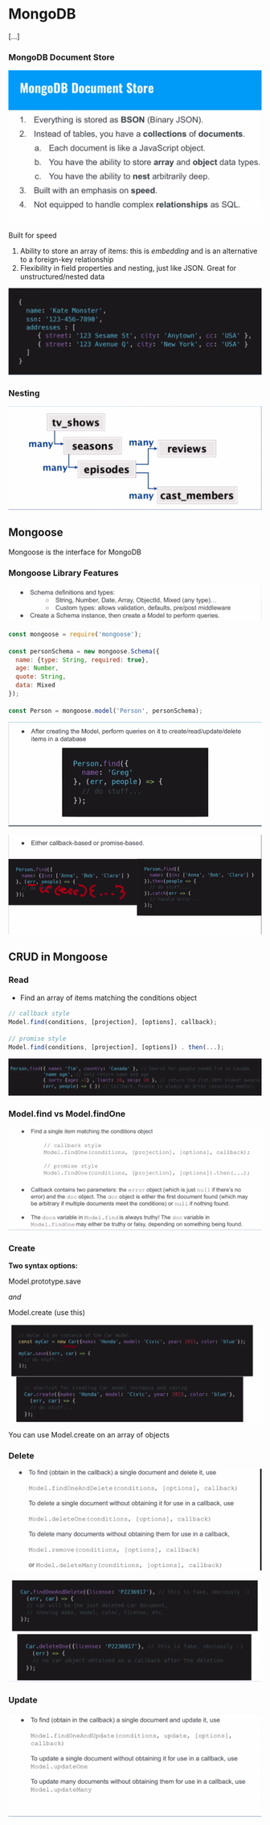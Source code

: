 # MongoDB


[...]


### MongoDB Document Store

![](images/mongo1.png)

Built for speed

1. Ability to store an array of items: this is *embedding* and is an alternative to a foreign-key relationship
2. Flexibility in field properties and nesting, just like JSON. Great for unstructured/nested data

![](images/mongo2.png)

### Nesting

![](images/mongo3.png)

## Mongoose

Mongoose is the interface for MongoDB

### Mongoose Library Features

![](images/mongo4.png)

```js
const mongoose = require('mongoose');

const personSchema = new mongoose.Schema({
  name: {type: String, required: true},
  age: Number,
  quote: String,
  data: Mixed
});

const Person = mongoose.model('Person', personSchema);
```

![](images/mongo5.png)

![](images/mongo6.png)


## CRUD in Mongoose

### Read

- Find an array of items matching the conditions object

```js
// callback style
Model.find(conditions, [projection], [options], callback);

// promise style
Model.find(conditions, [projection], [options]) . then(...);
```

![](images/mongo7.png)

### Model.find vs Model.findOne

![](images/moongo8.png)

### Create

**Two syntax options:**

Model.prototype.save 

*and*

Model.create (use this)


![](images/mongocreate.png)


You can use Model.create on an array of objects

### Delete


![](images/mongodeletee.png)


![](images/mongodelete2.png)

### Update

![](images/mongoupdate.png)

